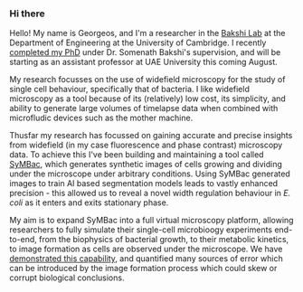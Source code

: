 ### Hi there

Hello! My name is Georgeos, and I'm a researcher in the [Bakshi Lab](https://www.bakshilab.net/) at the Department of Engineering at the University of Cambridge. I recently [completed my PhD](https://doi.org/10.17863/CAM.118211) under Dr. Somenath Bakshi's supervision, and will be starting as an assistant professor at UAE University this coming August.

My research focusses on the use of widefield microscopy for the study of single cell behaviour, specifically that of bacteria. I like widefield microscopy as a tool because of its (relatively) low cost, its simplicity, and ability to generate large volumes of timelapse data when combined with microfludic devices such as the mother machine. 

Thusfar my research has focussed on gaining accurate and precise insights from widefield (in my case fluorescence and phase contrast) microscopy data. To achieve this I've been building and maintaining a tool called [SyMBac](https://georgeoshardo.github.io/publication/2022-11-30-symbac), which generates synthetic images of cells growing and dividing under the microscope under arbitrary conditions. Using SyMBac generated images to train AI based segmentation models leads to vastly enhanced precision - this allowed us to reveal a novel width regulation behaviour in *E. coli* as it enters and exits stationary phase. 

My aim is to expand SyMBac into a full virtual microscopy platform, allowing researchers to fully simulate their single-cell microbioogy experiments end-to-end, from the biophysics of bacterial growth, to their metabolic kinetics, to image formation as cells are observed under the microscope. We have [demonstrated this capability](https://georgeoshardo.github.io/publication/2024-09-02-quantitative-microbio-artefacts), and quantified many sources of error which can be introduced by the image formation process which could skew or corrupt biological conclusions.
